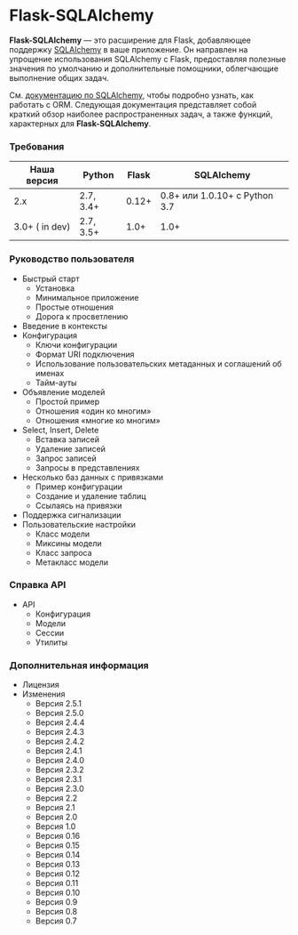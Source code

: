 # Flask-SQLAlchemy

**Flask-SQLAlchemy** — это расширение для Flask, добавляющее поддержку [SQLAlchemy](https://www.sqlalchemy.org/) в ваше приложение. Он направлен на упрощение использования SQLAlchemy с Flask, предоставляя полезные значения по умолчанию и дополнительные помощники, облегчающие выполнение общих задач.

См. [документацию по SQLAlchemy](https://docs.sqlalchemy.org/en/latest/), чтобы подробно узнать, как работать с ORM. Следующая документация представляет собой краткий обзор наиболее распространенных задач, а также функций, характерных для **Flask-SQLAlchemy**.

### Требования

| Наша версия    | Python    | Flask | SQLAlchemy                    |
| -------------- | --------- | ----- | ----------------------------- |
| 2.x            | 2.7, 3.4+ | 0.12+ | 0.8+ или 1.0.10+ с Python 3.7 |
| 3.0+ ( in dev) | 2.7, 3.5+ | 1.0+  | 1.0+                          |

### Руководство пользователя

* Быстрый старт
  * Установка
  * Минимальное приложение
  * Простые отношения
  * Дорога к просветлению
* Введение в контексты
* Конфигурация
  * Ключи конфигурации
  * Формат URI подключения
  * Использование пользовательских метаданных и соглашений об именах
  * Тайм-ауты
* Объявление моделей
  * Простой пример
  * Отношения «один ко многим»
  * Отношения «многие ко многим»
* Select, Insert, Delete
  * Вставка записей
  * Удаление записей
  * Запрос записей
  * Запросы в представлениях
* Несколько баз данных с привязками
  * Пример конфигурации
  * Создание и удаление таблиц
  * Ссылаясь на привязки
* Поддержка сигнализации
* Пользовательские настройки
  * Класс модели
  * Миксины модели
  * Класс запроса
  * Метакласс модели

### Справка API

* API
  * Конфигурация
  * Модели
  * Сессии
  * Утилиты

### Дополнительная информация

* Лицензия
* Изменения
  * Версия 2.5.1
  * Версия 2.5.0
  * Версия 2.4.4
  * Версия 2.4.3
  * Версия 2.4.2
  * Версия 2.4.1
  * Версия 2.4.0
  * Версия 2.3.2
  * Версия 2.3.1
  * Версия 2.3.0
  * Версия 2.2
  * Версия 2.1
  * Версия 2.0
  * Версия 1.0
  * Версия 0.16
  * Версия 0.15
  * Версия 0.14
  * Версия 0.13
  * Версия 0.12
  * Версия 0.11
  * Версия 0.10
  * Версия 0.9
  * Версия 0.8
  * Версия 0.7
